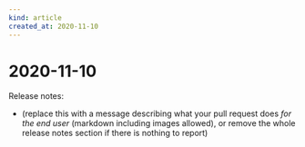```yaml
---
kind: article
created_at: 2020-11-10
---
```


# 2020-11-10

Release notes:

* (replace this with a message describing what your pull request does *for the end user* (markdown including images allowed), or remove the whole release notes section if there is nothing to report)
